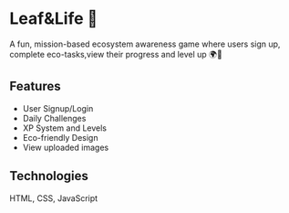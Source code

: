 # Leaf&Life 🌿

A fun, mission-based ecosystem awareness game where users sign up, complete eco-tasks,view their progress and level up 🌍💚

## Features
- User Signup/Login
- Daily Challenges
- XP System and Levels
- Eco-friendly Design
- View uploaded images

## Technologies
HTML, CSS, JavaScript
